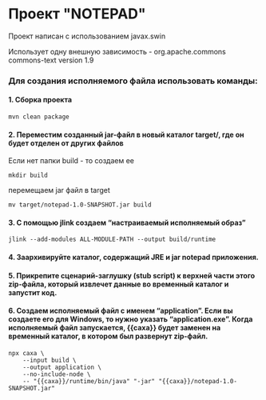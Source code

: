 # Проект "NOTEPAD"

Проект написан с использованием javax.swin

Использует одну внешную зависимость - 
org.apache.commons
commons-text
version 1.9


### Для создания исполняемого файла использовать команды:
#### 1. Сборка проекта
```
mvn clean package
```
#### 2. Переместим созданный jar-файл в новый каталог target/, где он будет отделен от других файлов
Если нет папки build - то создаем ее
```
mkdir build
```
перемещаем jar файл в target
```
mv target/notepad-1.0-SNAPSHOT.jar build
```
#### 3. С помощью jlink создаем “настраиваемый исполняемый образ”
```
jlink --add-modules ALL-MODULE-PATH --output build/runtime
```
#### 4. Заархивируйте каталог, содержащий JRE и jar notepad приложения.

#### 5. Прикрепите сценарий-заглушку (stub script) к верхней части этого zip-файла, который извлечет данные во временный каталог и запустит код.

#### 6. Cоздаем исполняемый файл с именем “application”. Если вы создаете его для Windows, то нужно указать “application.exe”. Когда исполняемый файл запускается, {{caxa}} будет заменен на временный каталог, в котором был развернут zip-файл.
```
npx caxa \
    --input build \
    --output application \
    --no-include-node \
    -- "{{caxa}}/runtime/bin/java" "-jar" "{{caxa}}/notepad-1.0-SNAPSHOT.jar"
```